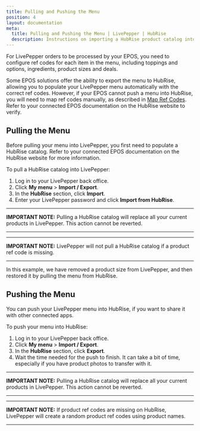 ```yaml
---
title: Pulling and Pushing the Menu
position: 4
layout: documentation
meta:
  title: Pulling and Pushing the Menu | LivePepper | HubRise
  description: Instructions on importing a HubRise product catalog into LivePepper and exporting a LivePepper menu into a HubRise catalog. Connect apps and synchronise your data.
---
```


For LivePepper orders to be processed by your EPOS, you need to configure ref codes for each item in the menu, including toppings and options, ingredients, product sizes and deals.

Some EPOS solutions offer the ability to export the menu to HubRise, allowing you to populate your LivePepper menu automatically with the correct ref codes. However, if your EPOS cannot push a menu into HubRise, you will need to map ref codes manually, as described in [Map Ref Codes](/apps/livepepper/map-ref-codes). Refer to your connected EPOS documentation on the HubRise website to verify.

## Pulling the Menu

Before pulling your menu into LivePepper, you first need to populate a HubRise catalog. Refer to your connected EPOS documentation on the HubRise website for more information.

To pull a HubRise catalog into LivePepper:

1. Log in to your LivePepper back office.
1. Click **My menu** > **Import / Export**.
1. In the **HubRise** section, click **Import**.
1. Enter your LivePepper password and click **Import from HubRise**.

---

**IMPORTANT NOTE:** Pulling a HubRise catalog will replace all your current products in LivePepper. This action cannot be reverted.

---

---

**IMPORTANT NOTE:** LivePepper will not pull a HubRise catalog if a product ref code is missing.

---

In this example, we have removed a product size from LivePepper, and then restored it by pulling the menu from HubRise.


## Pushing the Menu

You can push your LivePepper menu into HubRise, if you want to share it with other connected apps.

To push your menu into HubRise:

1. Log in to your LivePepper back office.
1. Click **My menu** > **Import / Export**.
1. In the **HubRise** section, click **Export**.
1. Wait the time needed for the push to finish. It can take a bit of time, especially if you have product photos to transfer with it. 

---

**IMPORTANT NOTE:** Pulling a HubRise catalog will replace all your current products in LivePepper. This action cannot be reverted.

---

---

**IMPORTANT NOTE:** If product ref codes are missing on HubRise, LivePepper will create a random product ref codes using product names. 

---
